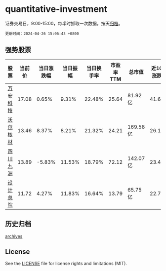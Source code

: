 # quantitative-investment

证券交易日，9:00-15:00，每半时抓取一次数据，按天[归档](archives)。

`更新时间：2024-04-26 15:06:43 +0800`

## 强势股票

|股票|当前价|当日涨跌幅|当日振幅|当日换手率|市盈率TTM|总市值|近10日涨跌幅|
|----|----|----|----|----|----|----|----|
|[万安科技](https://xueqiu.com/S/SZ002590)|17.08|0.65%|9.31%|22.48%|25.64|81.92亿|41.63%|
|[沃尔核材](https://xueqiu.com/S/SZ002130)|13.46|8.37%|8.21%|21.32%|24.21|169.58亿|26.15%|
|[四川九洲](https://xueqiu.com/S/SZ000801)|13.89|-5.83%|11.53%|18.79%|72.12|142.07亿|23.47%|
|[设计总院](https://xueqiu.com/S/SH603357)|11.72|4.27%|11.83%|16.64%|13.79|65.75亿|22.72%|

## 历史归档

[archives](archives)

## License

See the [LICENSE](LICENSE) file for license rights and limitations (MIT).